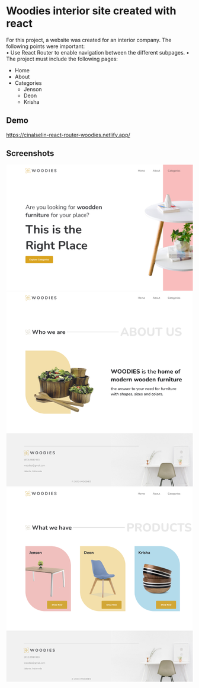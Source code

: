 # Woodies interior site created with react

For this project, a website was created for an interior company. The following points were important: <br>
• Use React Router to enable navigation between the different subpages.
• The project must include the following pages:

- Home
- About
- Categories
  - Jenson
  - Deon
  - Krisha

## Demo

https://cinalselin-react-router-woodies.netlify.app/

## Screenshots

![App Screenshot](./src/Images/screenshot.png)
![App Screenshot](./src/Images/screenshot2.png)
![App Screenshot](./src/Images/screenshot3.png)
